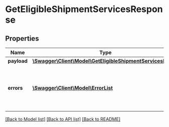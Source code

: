 # GetEligibleShipmentServicesResponse

## Properties
Name | Type | Description | Notes
------------ | ------------- | ------------- | -------------
**payload** | [**\Swagger\Client\Model\GetEligibleShipmentServicesResult**](GetEligibleShipmentServicesResult.md) |  | [optional] 
**errors** | [**\Swagger\Client\Model\ErrorList**](ErrorList.md) | One or more unexpected errors occurred during this operation. | [optional] 

[[Back to Model list]](../README.md#documentation-for-models) [[Back to API list]](../README.md#documentation-for-api-endpoints) [[Back to README]](../README.md)


